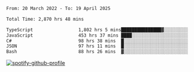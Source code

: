 <!--START_SECTION:waka-->

```txt
From: 20 March 2022 - To: 19 April 2025

Total Time: 2,870 hrs 48 mins

TypeScript                 1,802 hrs 5 mins███████████████▓░░░░░░░░░   62.77 %
JavaScript                 453 hrs 37 mins ████░░░░░░░░░░░░░░░░░░░░░   15.80 %
C#                         98 hrs 38 mins  █░░░░░░░░░░░░░░░░░░░░░░░░   03.44 %
JSON                       97 hrs 11 mins  █░░░░░░░░░░░░░░░░░░░░░░░░   03.39 %
Bash                       88 hrs 26 mins  ▓░░░░░░░░░░░░░░░░░░░░░░░░   03.08 %
```

<!--END_SECTION:waka-->
[![spotify-github-profile](https://spotify-github-profile.vercel.app/api/view?uid=c00zprrvy9xiloa9qnco3hmng&cover_image=true&theme=novatorem&show_offline=false&background_color=121212&bar_color=53b14f&bar_color_cover=false)](https://spotify-github-profile.vercel.app/api/view?uid=c00zprrvy9xiloa9qnco3hmng&redirect=true)



